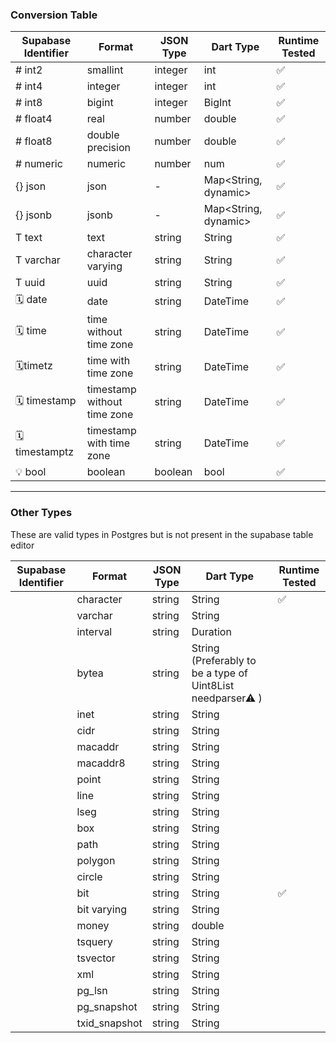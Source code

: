 ### Conversion Table
| Supabase Identifier | Format                      | JSON Type | Dart Type            | Runtime Tested |
| ------------------- | --------------------------- | --------- | -------------------- | -------------- |
| # int2              | smallint                    | integer   | int                  | ✅             |
| # int4              | integer                     | integer   | int                  | ✅             |
| # int8              | bigint                      | integer   | BigInt               | ✅             |
| # float4            | real                        | number    | double               | ✅             |
| # float8            | double precision            | number    | double               | ✅             |
| # numeric           | numeric                     | number    | num                  | ✅             |
| {} json             | json                        | -         | Map<String, dynamic> | ✅             |
| {} jsonb            | jsonb                       | -         | Map<String, dynamic> | ✅             |
| T text              | text                        | string    | String               | ✅             |
| T varchar           | character varying           | string    | String               | ✅             |
| T uuid              | uuid                        | string    | String               | ✅             |
| 🗓️ date             | date                        | string    | DateTime             | ✅             |
| 🗓️ time             | time without time zone      | string    | DateTime             | ✅             |
| 🗓️timetz            | time with time zone         | string    | DateTime             | ✅             |
| 🗓️ timestamp        | timestamp without time zone | string    | DateTime             | ✅             |
| 🗓️ timestamptz      | timestamp with time zone    | string    | DateTime             | ✅             |
| 💡 bool             | boolean                     | boolean   | bool                 | ✅             |

---

### Other Types

These are valid types in Postgres but is not present in the supabase table editor

| Supabase Identifier | Format        | JSON Type | Dart Type                                                   | Runtime Tested |
| ------------------- | ------------- | --------- | ----------------------------------------------------------- | -------------- |
|                     | character     | string    | String                                                      | ✅             |
|                     | varchar       | string    | String                                                      |                |
|                     | interval      | string    | Duration                                                    |                |
|                     | bytea         | string    | String (Preferably to be a type of Uint8List needparser⚠ ️) |                |
|                     | inet          | string    | String                                                      |                |
|                     | cidr          | string    | String                                                      |                |
|                     | macaddr       | string    | String                                                      |                |
|                     | macaddr8      | string    | String                                                      |                |
|                     | point         | string    | String                                                      |                |
|                     | line          | string    | String                                                      |                |
|                     | lseg          | string    | String                                                      |                |
|                     | box           | string    | String                                                      |                |
|                     | path          | string    | String                                                      |                |
|                     | polygon       | string    | String                                                      |                |
|                     | circle        | string    | String                                                      |                |
|                     | bit           | string    | String                                                      | ✅             |
|                     | bit varying   | string    | String                                                      |                |
|                     | money         | string    | double                                                      |                |
|                     | tsquery       | string    | String                                                      |                |
|                     | tsvector      | string    | String                                                      |                |
|                     | xml           | string    | String                                                      |                |
|                     | pg_lsn        | string    | String                                                      |                |
|                     | pg_snapshot   | string    | String                                                      |                |
|                     | txid_snapshot | string    | String                                                      |                |

